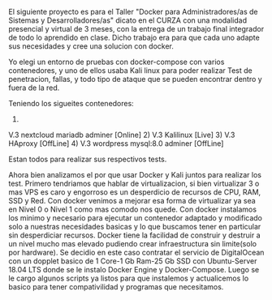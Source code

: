 El siguiente proyecto es para el Taller "Docker para Administradores/as de Sistemas y Desarrolladores/as"
dicato en el CURZA con una modalidad presencial y virtual de 3 meses, con la entrega de un trabajo final integrador de
todo lo aprendido en clase.
Dicho trabajo era para que cada uno adapte sus necesidades y cree una solucion con docker.

Yo elegi un entorno de pruebas con docker-compose con varios contenedores, y uno de ellos usaba Kali linux para poder realizar
Test de penetracion, fallas, y todo tipo de ataque que se pueden encontrar dentro y fuera de la red.

Teniendo los sigueites contenedores:

1)
V.3
nextcloud
mariadb
adminer
[Online]
2)
V.3
Kalilinux
[Live]
3)
V.3
HAproxy
[OffLine]
4)
V.3
wordpress
mysql:8.0
adminer
[OffLine]

Estan todos para realizar sus respectivos tests.

Ahora bien analizamos el por que usar Docker y Kali juntos para realizar los test.
Primero tendriamos que hablar de virtualizacion, si bien virtualizar 3 o mas VPS es caro y engorroso
es un desperdicio de recursos de CPU, RAM, SSD y Red. Con docker venimos a mejorar esa forma de virtualizar
ya sea en Nivel 0 o Nivel 1 como mas comodo nos quede.
Con docker instalamos los minimo y necesario para ejecutar un contenedor adaptado y modificado solo a nuestras necesidades basicas y lo que buscamos tener en particular sin desperdiciar recursos.
Docker tiene la facilidad de construir y destruir a un nivel mucho mas elevado pudiendo crear infraestructura sin limite(solo por hardware).
Se decidio en este caso contratar el servicio de DigitalOcean con un dopplet basico de
1 Core-1 Gb Ram-25 Gb SSD con Ubuntu-Server 18.04 LTS donde se le instalo Docker Engine y Docker-Compose.
Luego se le cargo algunos scripts ya listos para que instalemos y actualicemos lo basico para tener compativilidad y programas que necesitamos.
